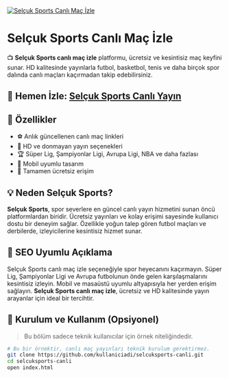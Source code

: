 [![Selçuk Sports Canlı Maç İzle](https://i.ibb.co/RdrfwBr/tasarim.png)](http://bosssports35.com/)

# Selçuk Sports Canlı Maç İzle

📺 **Selçuk Sports canlı maç izle** platformu, ücretsiz ve kesintisiz maç keyfini sunar. HD kalitesinde yayınlarla futbol, basketbol, tenis ve daha birçok spor dalında canlı maçları kaçırmadan takip edebilirsiniz.

## 🔗 Hemen İzle: [Selçuk Sports Canlı Yayın](http://bosssports35.com/)

## 🚀 Özellikler

- ⚽ Anlık güncellenen canlı maç linkleri  
- 🎥 HD ve donmayan yayın seçenekleri  
- 🏆 Süper Lig, Şampiyonlar Ligi, Avrupa Ligi, NBA ve daha fazlası  
- 📱 Mobil uyumlu tasarım  
- 💯 Tamamen ücretsiz erişim  

## 💡 Neden Selçuk Sports?

**Selçuk Sports**, spor severlere en güncel canlı yayın hizmetini sunan öncü platformlardan biridir. Ücretsiz yayınları ve kolay erişimi sayesinde kullanıcı dostu bir deneyim sağlar. Özellikle yoğun talep gören futbol maçları ve derbilerde, izleyicilerine kesintisiz hizmet sunar.

## 📌 SEO Uyumlu Açıklama

Selçuk Sports canlı maç izle seçeneğiyle spor heyecanını kaçırmayın. Süper Lig, Şampiyonlar Ligi ve Avrupa futbolunun önde gelen karşılaşmalarını kesintisiz izleyin. Mobil ve masaüstü uyumlu altyapısıyla her yerden erişim sağlayın. **Selçuk Sports canlı maç izle**, ücretsiz ve HD kalitesinde yayın arayanlar için ideal bir tercihtir.

## 🔧 Kurulum ve Kullanım (Opsiyonel)

> Bu bölüm sadece teknik kullanıcılar için örnek niteliğindedir.

```bash
# Bu bir örnektir, canlı maç yayınları teknik kurulum gerektirmez.
git clone https://github.com/kullaniciadi/selcuksports-canli.git
cd selcuksports-canli
open index.html
